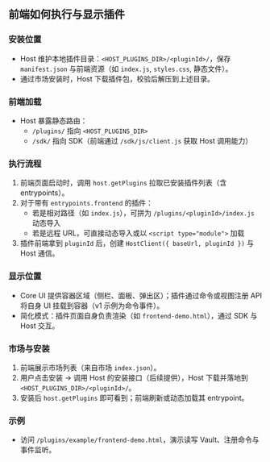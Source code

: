 ## 前端如何执行与显示插件

### 安装位置
- Host 维护本地插件目录：`<HOST_PLUGINS_DIR>/<pluginId>/`，保存 `manifest.json` 与前端资源（如 `index.js`, `styles.css`, 静态文件）。
- 通过市场安装时，Host 下载插件包，校验后解压到上述目录。

### 前端加载
- Host 暴露静态路由：
  - `/plugins/` 指向 `<HOST_PLUGINS_DIR>`
  - `/sdk/` 指向 SDK（前端通过 `/sdk/js/client.js` 获取 Host 调用能力）

### 执行流程
1. 前端页面启动时，调用 `host.getPlugins` 拉取已安装插件列表（含 entrypoints）。
2. 对于带有 `entrypoints.frontend` 的插件：
   - 若是相对路径（如 `index.js`），可拼为 `/plugins/<pluginId>/index.js` 动态导入
   - 若是远程 URL，可直接动态导入或以 `<script type="module">` 加载
3. 插件前端拿到 `pluginId` 后，创建 `HostClient({ baseUrl, pluginId })` 与 Host 通信。

### 显示位置
- Core UI 提供容器区域（侧栏、面板、弹出区）；插件通过命令或视图注册 API 将自身 UI 挂载到容器（v1 示例为命令事件）。
- 简化模式：插件页面自身负责渲染（如 `frontend-demo.html`），通过 SDK 与 Host 交互。

### 市场与安装
1. 前端展示市场列表（来自市场 `index.json`）。
2. 用户点击安装 -> 调用 Host 的安装接口（后续提供），Host 下载并落地到 `<HOST_PLUGINS_DIR>/<pluginId>/`。
3. 安装后 `host.getPlugins` 即可看到；前端刷新或动态加载其 entrypoint。

### 示例
- 访问 `/plugins/example/frontend-demo.html`，演示读写 Vault、注册命令与事件监听。

